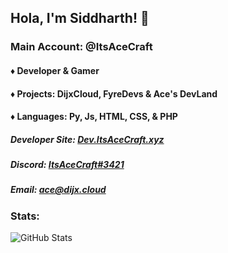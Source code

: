 ## Hola, I'm Siddharth! 👋
### Main Account: @ItsAceCraft

#### ♦ Developer & Gamer
#### ♦ Projects: DijxCloud, FyreDevs & Ace's DevLand
#### ♦ Languages: Py, Js, HTML, CSS, & PHP

##### Developer Site: [Dev.ItsAceCraft.xyz](https://dev.itsacecraft.xyz)
##### Discord: [ItsAceCraft#3421](https://discord.gg/6wmDX5CyYT)
##### Email: ace@dijx.cloud

### Stats:
![GitHub Stats](https://github-readme-stats.vercel.app/api?username=AceAlt&count_private=true&show_icons=true&hide=issues&theme=material-palenight&hide_border=true&locale=en)
